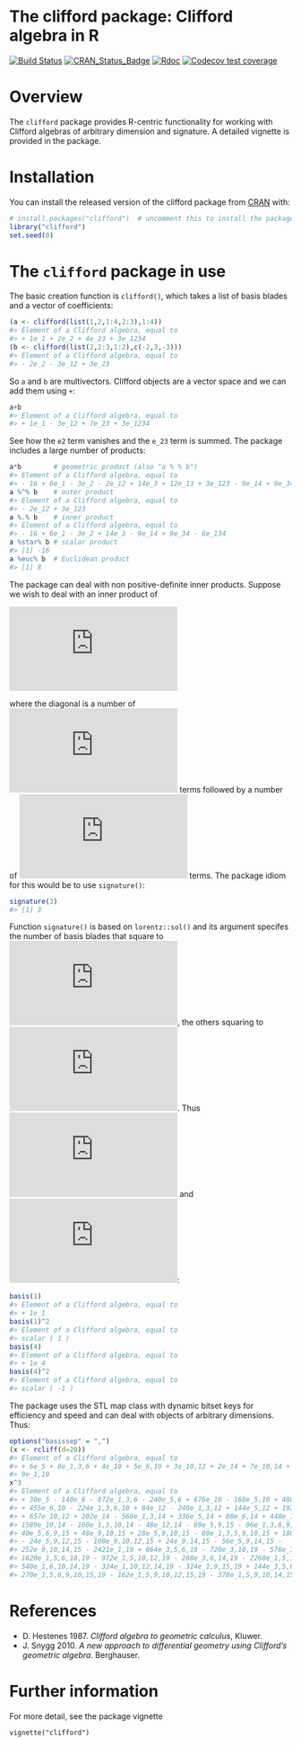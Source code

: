 The clifford package: Clifford algebra in R
================

<!-- README.md is generated from README.Rmd. Please edit that file -->

<!-- badges: start -->

[![Build
Status](https://travis-ci.org/RobinHankin/clifford.svg?branch=master)](https://travis-ci.org/RobinHankin/clifford)
[![CRAN\_Status\_Badge](https://www.r-pkg.org/badges/version/clifford)](https://cran.r-project.org/package=clifford)
[![Rdoc](http://www.rdocumentation.org/badges/version/clifford)](http://www.rdocumentation.org/packages/clifford)
[![Codecov test
coverage](https://codecov.io/gh/RobinHankin/clifford/branch/master/graph/badge.svg)](https://codecov.io/gh/RobinHankin/clifford/branch/master)
<!-- badges: end -->

# Overview

The `clifford` package provides R-centric functionality for working with
Clifford algebras of arbitrary dimension and signature. A detailed
vignette is provided in the package.

# Installation

You can install the released version of the clifford package from
[CRAN](https://CRAN.R-project.org) with:

``` r
# install.packages("clifford")  # uncomment this to install the package
library("clifford")
set.seed(0)
```

# The `clifford` package in use

The basic creation function is `clifford()`, which takes a list of basis
blades and a vector of coefficients:

``` r
(a <- clifford(list(1,2,1:4,2:3),1:4))
#> Element of a Clifford algebra, equal to
#> + 1e_1 + 2e_2 + 4e_23 + 3e_1234
(b <- clifford(list(2,2:3,1:2),c(-2,3,-3)))
#> Element of a Clifford algebra, equal to
#> - 2e_2 - 3e_12 + 3e_23
```

So `a` and `b` are multivectors. Clifford objects are a vector space and
we can add them using `+`:

``` r
a+b
#> Element of a Clifford algebra, equal to
#> + 1e_1 - 3e_12 + 7e_23 + 3e_1234
```

See how the `e2` term vanishes and the `e_23` term is summed. The
package includes a large number of products:

``` r
a*b        # geometric product (also "a % % b")
#> Element of a Clifford algebra, equal to
#> - 16 + 6e_1 - 3e_2 - 2e_12 + 14e_3 + 12e_13 + 3e_123 - 9e_14 + 9e_34 - 6e_134
a %^% b    # outer product
#> Element of a Clifford algebra, equal to
#> - 2e_12 + 3e_123
a %.% b    # inner product
#> Element of a Clifford algebra, equal to
#> - 16 + 6e_1 - 3e_2 + 14e_3 - 9e_14 + 9e_34 - 6e_134
a %star% b # scalar product
#> [1] -16
a %euc% b  # Euclidean product
#> [1] 8
```

The package can deal with non positive-definite inner products. Suppose
we wish to deal with an inner product of

  
![
\\begin{pmatrix}
\+1 & 0 & 0 & 0 & 0\\\\
0 &+1 & 0 & 0 & 0\\\\
0 & 0 &+1 & 0 & 0\\\\
0 & 0 & 0 &-1 & 0\\\\
0 & 0 & 0 & 0 &-1
\\end{pmatrix}
](https://latex.codecogs.com/png.latex?%0A%5Cbegin%7Bpmatrix%7D%0A%2B1%20%26%200%20%26%200%20%26%200%20%26%200%5C%5C%0A%200%20%26%2B1%20%26%200%20%26%200%20%26%200%5C%5C%0A%200%20%26%200%20%26%2B1%20%26%200%20%26%200%5C%5C%0A%200%20%26%200%20%26%200%20%26-1%20%26%200%5C%5C%0A%200%20%26%200%20%26%200%20%26%200%20%26-1%0A%5Cend%7Bpmatrix%7D%0A
"
\\begin{pmatrix}
+1 & 0 & 0 & 0 & 0\\\\
 0 &+1 & 0 & 0 & 0\\\\
 0 & 0 &+1 & 0 & 0\\\\
 0 & 0 & 0 &-1 & 0\\\\
 0 & 0 & 0 & 0 &-1
\\end{pmatrix}
")  

where the diagonal is a number of
![+1](https://latex.codecogs.com/png.latex?%2B1 "+1") terms followed by
a number of ![-1](https://latex.codecogs.com/png.latex?-1 "-1") terms.
The package idiom for this would be to use `signature()`:

``` r
signature(3)
#> [1] 3
```

Function `signature()` is based on `lorentz::sol()` and its argument
specifes the number of basis blades that square to
![+1](https://latex.codecogs.com/png.latex?%2B1 "+1"), the others
squaring to ![-1](https://latex.codecogs.com/png.latex?-1 "-1"). Thus
![e\_1^2=e\_2^2=e\_3^2=1](https://latex.codecogs.com/png.latex?e_1%5E2%3De_2%5E2%3De_3%5E2%3D1
"e_1^2=e_2^2=e_3^2=1") and
![e\_4^2=e\_5^2=-1](https://latex.codecogs.com/png.latex?e_4%5E2%3De_5%5E2%3D-1
"e_4^2=e_5^2=-1"):

``` r
basis(1)
#> Element of a Clifford algebra, equal to
#> + 1e_1
basis(1)^2
#> Element of a Clifford algebra, equal to
#> scalar ( 1 )
basis(4)
#> Element of a Clifford algebra, equal to
#> + 1e_4
basis(4)^2
#> Element of a Clifford algebra, equal to
#> scalar ( -1 )
```

The package uses the STL map class with dynamic bitset keys for
efficiency and speed and can deal with objects of arbitrary dimensions.
Thus:

``` r
options("basissep" = ",")
(x <- rcliff(d=20))
#> Element of a Clifford algebra, equal to
#> + 6e_5 + 8e_1,3,6 + 4e_10 + 5e_6,10 + 3e_10,12 + 2e_14 + 7e_10,14 + 1e_5,9,15 +
#> 9e_1,19
x^3
#> Element of a Clifford algebra, equal to
#> + 30e_5 - 140e_6 - 872e_1,3,6 - 240e_5,6 + 676e_10 - 168e_5,10 + 480e_1,3,5,10
#> + 455e_6,10 - 224e_1,3,6,10 + 84e_12 - 240e_1,3,12 + 144e_5,12 + 192e_1,3,6,12
#> + 657e_10,12 + 202e_14 - 560e_1,3,14 + 336e_5,14 + 80e_6,14 + 448e_1,3,6,14 +
#> 1589e_10,14 - 160e_1,3,10,14 - 48e_12,14 - 69e_5,9,15 - 96e_1,3,6,9,15 -
#> 40e_5,6,9,15 + 48e_9,10,15 + 28e_5,9,10,15 - 80e_1,3,5,9,10,15 + 180e_6,9,10,15
#> - 24e_5,9,12,15 - 108e_9,10,12,15 + 24e_9,14,15 - 56e_5,9,14,15 -
#> 252e_9,10,14,15 - 2421e_1,19 + 864e_3,5,6,19 - 720e_3,10,19 - 576e_3,6,10,19 -
#> 1620e_1,5,6,10,19 - 972e_1,5,10,12,19 - 288e_3,6,14,19 - 2268e_1,5,10,14,19 -
#> 540e_1,6,10,14,19 - 324e_1,10,12,14,19 - 324e_1,9,15,19 + 144e_3,5,6,9,15,19 +
#> 270e_1,5,6,9,10,15,19 - 162e_1,5,9,10,12,15,19 - 378e_1,5,9,10,14,15,19
```

# References

  - D. Hestenes 1987. *Clifford algebra to geometric calculus*, Kluwer.
  - J. Snygg 2010. *A new approach to differential geometry using
    Clifford’s geometric algebra*. Berghauser.

# Further information

For more detail, see the package vignette

`vignette("clifford")`
